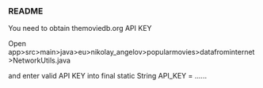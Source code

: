 ### README

You need to obtain themoviedb.org API KEY

Open app>src>main>java>eu>nikolay_angelov>popularmovies>datafrominternet>NetworkUtils.java

and enter valid API KEY into final static String API_KEY = ......